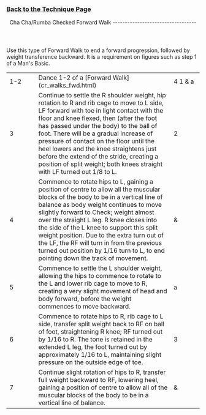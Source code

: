 ### [ Back to the Technique Page](../technique.html)

 <header>Cha Cha/Rumba Checked Forward Walk
----------------------------------

 </header>Use this type of Forward Walk to end a forward progression, followed by weight transference backward. It is a requirement on figures such as step 1 of a Man's Basic.

 <table> <tbody><tr> <td style="width:15%">1-2</td> <td style="width:70%"> Dance 1-2 of a [Forward Walk](cr_walks_fwd.html) </td> <td class="auto-style1">4 1 &amp; a</td> </tr> <tr> <td>3</td> <td>Continue to settle the R shoulder weight, hip rotation to R and rib cage to move to L side, LF forward with toe in light contact with the floor and knee flexed, then (after the foot has passed under the body) to the ball of foot. There will be a gradual increase of pressure of contact on the floor until the heel lowers and the knee straightens just before the extend of the stride, creating a position of split weight; both knees straight with LF turned out 1/8 to L.</td> <td class="auto-style1">2</td> </tr> <tr> <td>4</td> <td>Commence to rotate hips to L, gaining a position of centre to allow all the muscular blocks of the body to be in a vertical line of balance as body weight continues to move slightly forward to Check; weight almost over the straight L leg. R knee closes into the side of the L knee to support this split weight position. Due to the extra turn out of the LF, the RF will turn in from the previous turned out position by 1/16 turn to L, to end pointing down the track of movement.</td> <td class="auto-style1">&amp;</td> </tr> <tr> <td>5</td> <td>Commence to settle the L shoulder weight, allowing the hips to commence to rotate to the L and lower rib cage to move to R, creating a very slight movement of head and body forward, before the weight commences to move backward.</td> <td class="auto-style1">a</td> </tr> <tr> <td>6</td> <td>Commence to rotate hips to R, rib cage to L side, transfer split weight back to RF on ball of foot, straightening R knee; RF turned out by 1/16 to R. The tone is retained in the extended L leg, the foot turned out by approximately 1/16 to L, maintaining slight pressure on the outside edge of toe.</td> <td class="auto-style1">3</td> </tr> <tr> <td>7</td> <td>Continue slight rotation of hips to R, transfer full weight backward to RF, lowering heel, gaining a position of centre to allow all of the muscular blocks of the body to be in a vertical line of balance.</td> <td class="auto-style1">&amp;</td> </tr> </tbody></table>